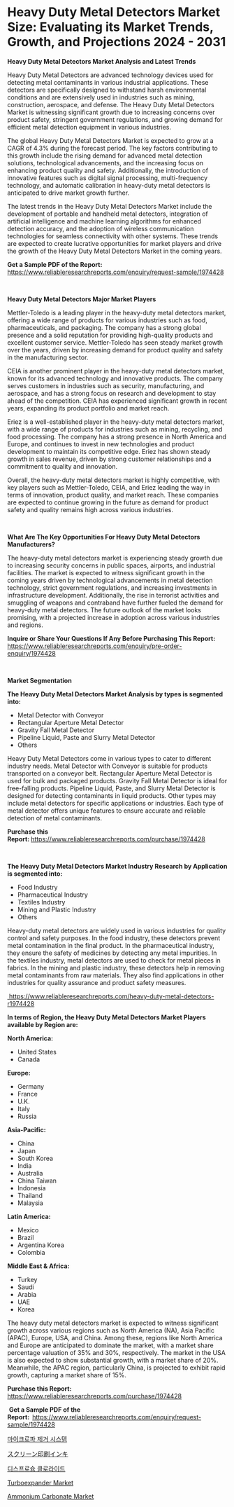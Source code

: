 <p><h1>Heavy Duty Metal Detectors Market Size: Evaluating its Market Trends, Growth, and Projections 2024 - 2031</h1></p><p><strong>Heavy Duty Metal Detectors Market Analysis and Latest Trends</strong></p>
<p><p>Heavy Duty Metal Detectors are advanced technology devices used for detecting metal contaminants in various industrial applications. These detectors are specifically designed to withstand harsh environmental conditions and are extensively used in industries such as mining, construction, aerospace, and defense. The Heavy Duty Metal Detectors Market is witnessing significant growth due to increasing concerns over product safety, stringent government regulations, and growing demand for efficient metal detection equipment in various industries.</p><p>The global Heavy Duty Metal Detectors Market is expected to grow at a CAGR of 4.3% during the forecast period. The key factors contributing to this growth include the rising demand for advanced metal detection solutions, technological advancements, and the increasing focus on enhancing product quality and safety. Additionally, the introduction of innovative features such as digital signal processing, multi-frequency technology, and automatic calibration in heavy-duty metal detectors is anticipated to drive market growth further.</p><p>The latest trends in the Heavy Duty Metal Detectors Market include the development of portable and handheld metal detectors, integration of artificial intelligence and machine learning algorithms for enhanced detection accuracy, and the adoption of wireless communication technologies for seamless connectivity with other systems. These trends are expected to create lucrative opportunities for market players and drive the growth of the Heavy Duty Metal Detectors Market in the coming years.</p></p>
<p><strong>Get a Sample PDF of the Report:&nbsp;</strong> <a href="https://www.reliableresearchreports.com/enquiry/request-sample/1974428">https://www.reliableresearchreports.com/enquiry/request-sample/1974428</a></p>
<p>&nbsp;</p>
<p><strong>Heavy Duty Metal Detectors Major Market Players</strong></p>
<p><p>Mettler-Toledo is a leading player in the heavy-duty metal detectors market, offering a wide range of products for various industries such as food, pharmaceuticals, and packaging. The company has a strong global presence and a solid reputation for providing high-quality products and excellent customer service. Mettler-Toledo has seen steady market growth over the years, driven by increasing demand for product quality and safety in the manufacturing sector.</p><p>CEIA is another prominent player in the heavy-duty metal detectors market, known for its advanced technology and innovative products. The company serves customers in industries such as security, manufacturing, and aerospace, and has a strong focus on research and development to stay ahead of the competition. CEIA has experienced significant growth in recent years, expanding its product portfolio and market reach.</p><p>Eriez is a well-established player in the heavy-duty metal detectors market, with a wide range of products for industries such as mining, recycling, and food processing. The company has a strong presence in North America and Europe, and continues to invest in new technologies and product development to maintain its competitive edge. Eriez has shown steady growth in sales revenue, driven by strong customer relationships and a commitment to quality and innovation.</p><p>Overall, the heavy-duty metal detectors market is highly competitive, with key players such as Mettler-Toledo, CEIA, and Eriez leading the way in terms of innovation, product quality, and market reach. These companies are expected to continue growing in the future as demand for product safety and quality remains high across various industries.</p></p>
<p>&nbsp;</p>
<p><strong>What Are The Key Opportunities For Heavy Duty Metal Detectors Manufacturers?</strong></p>
<p><p>The heavy-duty metal detectors market is experiencing steady growth due to increasing security concerns in public spaces, airports, and industrial facilities. The market is expected to witness significant growth in the coming years driven by technological advancements in metal detection technology, strict government regulations, and increasing investments in infrastructure development. Additionally, the rise in terrorist activities and smuggling of weapons and contraband have further fueled the demand for heavy-duty metal detectors. The future outlook of the market looks promising, with a projected increase in adoption across various industries and regions.</p></p>
<p><strong>Inquire or Share Your Questions If Any Before Purchasing This Report:</strong> <a href="https://www.reliableresearchreports.com/enquiry/pre-order-enquiry/1974428">https://www.reliableresearchreports.com/enquiry/pre-order-enquiry/1974428</a></p>
<p>&nbsp;</p>
<p><strong>Market Segmentation</strong></p>
<p><strong>The Heavy Duty Metal Detectors Market Analysis by types is segmented into:</strong></p>
<p><ul><li>Metal Detector with Conveyor</li><li>Rectangular Aperture Metal Detector</li><li>Gravity Fall Metal Detector</li><li>Pipeline Liquid, Paste and Slurry Metal Detector</li><li>Others</li></ul></p>
<p><p>Heavy Duty Metal Detectors come in various types to cater to different industry needs. Metal Detector with Conveyor is suitable for products transported on a conveyor belt. Rectangular Aperture Metal Detector is used for bulk and packaged products. Gravity Fall Metal Detector is ideal for free-falling products. Pipeline Liquid, Paste, and Slurry Metal Detector is designed for detecting contaminants in liquid products. Other types may include metal detectors for specific applications or industries. Each type of metal detector offers unique features to ensure accurate and reliable detection of metal contaminants.</p></p>
<p><strong>Purchase this Report:&nbsp;</strong><a href="https://www.reliableresearchreports.com/purchase/1974428">https://www.reliableresearchreports.com/purchase/1974428</a></p>
<p>&nbsp;</p>
<p><strong>The Heavy Duty Metal Detectors Market Industry Research by Application is segmented into:</strong></p>
<p><ul><li>Food Industry</li><li>Pharmaceutical Industry</li><li>Textiles Industry</li><li>Mining and Plastic Industry</li><li>Others</li></ul></p>
<p><p>Heavy-duty metal detectors are widely used in various industries for quality control and safety purposes. In the food industry, these detectors prevent metal contamination in the final product. In the pharmaceutical industry, they ensure the safety of medicines by detecting any metal impurities. In the textiles industry, metal detectors are used to check for metal pieces in fabrics. In the mining and plastic industry, these detectors help in removing metal contaminants from raw materials. They also find applications in other industries for quality assurance and product safety measures.</p></p>
<p><a href="https://www.reliableresearchreports.com/heavy-duty-metal-detectors-r1974428">&nbsp;https://www.reliableresearchreports.com/heavy-duty-metal-detectors-r1974428</a></p>
<p><strong>In terms of Region, the Heavy Duty Metal Detectors Market Players available by Region are:</strong></p>
<p>
    <p> <strong> North America: </strong>
        <ul>
            <li>United States</li>
            <li>Canada</li>
        </ul>
        </p> 
    <p> <strong> Europe: </strong>
        <ul>
            <li>Germany</li>
            <li>France</li>
            <li>U.K.</li>
            <li>Italy</li>
            <li>Russia</li>
        </ul>
        </p> 
    <p> <strong> Asia-Pacific: </strong>
        <ul>
            <li>China</li>
            <li>Japan</li>
            <li>South Korea</li>
            <li>India</li>
            <li>Australia</li>
            <li>China Taiwan</li>
            <li>Indonesia</li>
            <li>Thailand</li>
            <li>Malaysia</li>
        </ul>
        </p> 
    <p> <strong> Latin America: </strong>
        <ul>
            <li>Mexico</li>
            <li>Brazil</li>
            <li>Argentina Korea</li>
            <li>Colombia</li>
        </ul>
        </p> 
    <p> <strong> Middle East & Africa: </strong>
        <ul>
            <li>Turkey</li>
            <li>Saudi</li>
            <li>Arabia</li>
            <li>UAE</li>
            <li>Korea</li>
        </ul>
    </p>
    </p>
<p><p>The heavy duty metal detectors market is expected to witness significant growth across various regions such as North America (NA), Asia Pacific (APAC), Europe, USA, and China. Among these, regions like North America and Europe are anticipated to dominate the market, with a market share percentage valuation of 35% and 30%, respectively. The market in the USA is also expected to show substantial growth, with a market share of 20%. Meanwhile, the APAC region, particularly China, is projected to exhibit rapid growth, capturing a market share of 15%.</p></p>
<p><strong>Purchase this Report: </strong><a href="https://www.reliableresearchreports.com/purchase/1974428">https://www.reliableresearchreports.com/purchase/1974428</a></p>
<p>&nbsp;<strong>Get a Sample PDF of the Report:&nbsp;&nbsp;</strong><a href="https://www.reliableresearchreports.com/enquiry/request-sample/1974428">https://www.reliableresearchreports.com/enquiry/request-sample/1974428</a></p>
<p><strong></strong></p>
<p><p><a href="https://medium.com/@reinaurphy35/%EB%A7%88%EC%9D%B4%ED%81%AC%EB%A1%9C%ED%8C%8C-%EC%86%8C%EC%9E%91%EC%9A%A9-%EC%8B%9C%EC%8A%A4%ED%85%9C-%EC%8B%9C%EC%9E%A5-%EC%8B%9C%EC%9E%A5-%EC%A0%90%EC%9C%A0%EC%9C%A8-%EC%8B%9C%EC%9E%A5-%EB%8F%99%ED%96%A5-%EA%B7%B8%EB%A6%AC%EA%B3%A0-%EB%AF%B8%EB%9E%98-%EC%84%B1%EC%9E%A5-%ED%83%90%EC%83%89-963da25a3a0b">마이크로파 제거 시스템</a></p><p><a href="https://github.com/efcvopdgkdx128/Market-Research-Report-List-1/blob/main/494911333580.md">スクリーン印刷インキ</a></p><p><a href="https://github.com/bunxhcci35271755/Market-Research-Report-List-1/blob/main/947145130989.md">디스프로슘 클로라이드</a></p><p><a href="https://github.com/Sarissaschmalingtr6fz2739/Market-Research-Report-List-2/blob/main/turboexpander-market.md">Turboexpander Market</a></p><p><a href="https://issuu.com/reportprime-2/docs/ammonium-carbonate-market-size-2030.pptx">Ammonium Carbonate Market</a></p></p>